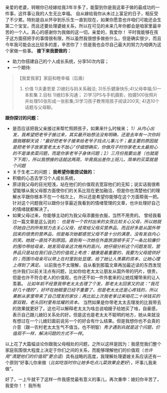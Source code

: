 亲爱的老婆，转眼你已经嫁给我3年半多了，能娶到你是我这辈子做的最成功的一件事，这件事让我的人生无比幸福。
自从嫁给我你从未过上富足的日子，相反受了不少累。特别是自从怀孕到乐乐生一直到现在，如果你愿意也许咱们可能还会生第二个宝宝，而且还要处理婆媳关系，所以在可见的未来几年你都会是咱家里最辛苦的一个人。真心的感谢你为我做的这一切。亲爱的，我爱你！
平时我能够在孩子这方面搭把手的事情很有限，所以虽然我很想多做些什么，但是确实很少，而且今年我可能会出比较多的差，辛苦你了！但是我也会尽自己最大的努力为咱俩为这个家做一些事。
**接下来我要做的：**
- 助力你搭建自己的个人成长系统，分享50次内容；
- 一个期待:
> 【我爱我家】家庭和睦幸福（后盾）
> 1. 价值
    1)夫妻恩爱 2)媳妇与妈关系融洽; 3)乐乐健康快乐;4)父母幸福;5)一本影集
> 2.目标
  1)媳妇多沟通； 2)学习PS与手机摄影，拍摄500张照片并处理50张形成一张影集;3)学习孩子教育陪孩子阅读200天; 4)选10个话题与父母聊。

**跟你探讨的问题：**
- 是否应该把我父亲接过来帮忙照顾孩子，如果来什么时候来；
*1）从内心出发，我希望把老爷子接过来，其实最开始想法没有明确，还是去年有一次你妈跟我瞎聊天说：“最好把老爷子接来给老爷子找点儿事儿干；最主要的原因就是把老爷子放家里老太太不放心”仔细想确实，你做月子时你家老太太最担心的不是谁卖菜问题，而是你家老爷子身体问题；2）三月份我要出差（也就是下下周），所以我想接的话就这两周，毕竟我出差你上班儿，简单的买菜就是个问题*
- 关于生老二的问题；
**我希望你能尝试做的：**
- 积极的心态去学习个人成长系统，
- 原谅我父母的目光短浅，站在他们的价值观去宽容他们的无知；说实话我很希望能够从我父母那方面使你们的关系比现在更加融洽，但是你也清楚他们的理解水平跟你根本不在一个档次上， 所以还是希望你能够在这个方面帮我一把。 针对这个问题我可以跟你分享最近我看到的情绪管理的文章，也许处理好自己的情绪就都解决了。
- 如果父母过来，你能够主动的为我父母添置些衣服，当然不用贵的。
曾经我看过一篇文章是这么说的：
*也是有一个农村出来的女孩比较关心父母，所以她就尽她自己的所有努力去关心父母，经常给父母买营养品，而且好多是从国外带回来的很贵的营养品，但是每次她都感觉父母不是十分的满意，没有发自内心的笑。她就一直找不到原因。直到有一次她在外面旅游顺手买了一条比较廉价的围巾带给母亲，她发现母亲这次格外的高兴。她仔细分析这个问题发现，营养品只是站在我们自己的价值观上考虑：健康是最重要的，我要为父母提供好的；而围巾母亲可以带上在村里到处显摆，给了她让人羡慕的资本，让她心理上得到了满足。*
以前我也不太理解，自从看到那篇文章再加最近读的东西发现也许我们以前关注点有问题，比如你给老太太让朋友从国外带的钙片，很贵，但是也许不符合老人的价值观，也许还不如一件外套来的让她炫耀带来的让人羡慕。
*比如年前不经意我带老太太去理了个发，那老太太回家又的说：“我花好几十理的”，好坏在她眼里已经不重要了，但是老太太还是心疼钱的，所以果断从家里带来了自己理发的家伙；再比如上次我老爹过来咱花二十块钱买的那双鞋，老头回村里有炫耀的资本。*
当然如果是你带老太太去理发的比我带去的效果就更好了。这也可以解释老太太为啥总说咱嫂子给她买了啥，自豪感，表示自己跟儿媳妇关系处的好。但是这也是老太太不聪明的地方，她从来就没有想过在一个儿媳妇面前说另一个的好会有什么结果。但是我想你也不会真的介意（跟一农村老太太生气不值当，也不明智）*秀才遇到兵就是这个问题，价值观不一样，解决问题的方式不一样*。

以上花了大篇幅谈论你跟我父母相处的问题，之所以这样是因为：我感觉我们整个家庭氛围很大程度上决定于你们之间的关系，而能够理解他们的价值观（*也许用“清楚他们的价值观”更合适*）具有战略的高度，我理解处理婆媳关系应该还有一个原则“好事儿你来做（*比如吃饭时你让她多吃点儿菜效果会更好*），坏事儿我来做”。

好了，一上午就干了这样一件我感觉最有意义的事儿，再次重申：媳妇你辛苦了，我爱你！！ 我所有

